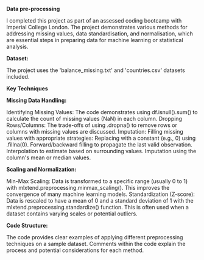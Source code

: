 **Data pre-processing**

I completed this project as part of an assessed coding bootcamp with Imperial College London. The project demonstrates various methods for addressing missing values, data standardisation, and normalisation, which are essential steps in preparing data for machine learning or statistical analysis.

**Dataset:**

The project uses the 'balance_missing.txt' and 'countries.csv' datasets included.

**Key Techniques**

**Missing Data Handling:**

Identifying Missing Values: The code demonstrates using df.isnull().sum() to calculate the count of missing values (NaN) in each column.
Dropping Rows/Columns: The trade-offs of using .dropna() to remove rows or columns with missing values are discussed.
Imputation: Filling missing values with appropriate strategies:
Replacing with a constant (e.g., 0) using .fillna(0).
Forward/backward filling to propagate the last valid observation.
Interpolation to estimate based on surrounding values.
Imputation using the column's mean or median values.

**Scaling and Normalization:**

Min-Max Scaling: Data is transformed to a specific range (usually 0 to 1) with mlxtend.preprocessing.minmax_scaling(). This improves the convergence of many machine learning models.
Standardization (Z-score): Data is rescaled to have a mean of 0 and a standard deviation of 1 with the mlxtend.preprocessing.standardize() function. This is often used when a dataset contains varying scales or potential outliers.

**Code Structure:**

The code provides clear examples of applying different preprocessing techniques on a sample dataset. Comments within the code explain the process and potential considerations for each method.


